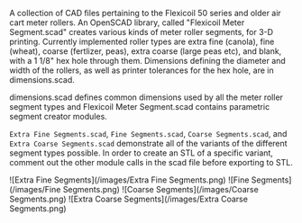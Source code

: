 A collection of CAD files pertaining to the Flexicoil 50 series and older air cart meter rollers.  An OpenSCAD library, called "Flexicoil Meter Segment.scad" creates various kinds of meter roller segments, for 3-D printing.  Currently implemented roller types are extra fine (canola), fine (wheat), coarse (fertlizer, peas), extra coarse (large peas etc), and blank, with a 1 1/8" hex hole through them.  Dimensions defining the diameter and width of the rollers, as well as printer tolerances for the hex hole, are in dimensions.scad.

dimensions.scad defines common dimensions used by all the meter roller segment types and Flexicoil Meter Segment.scad contains parametric segment creator modules.

`Extra Fine Segments.scad`, `Fine Segments.scad`, `Coarse Segments.scad`, and `Extra Coarse Segments.scad` demonstrate all of the variants of the different segment types possible.  In order to create an STL of a specific variant, comment out the other module calls in the scad file before exporting to STL.

![Extra Fine Segments](/images/Extra Fine Segments.png)
![Fine Segments](/images/Fine Segments.png)
![Coarse Segments](/images/Coarse Segments.png)
![Extra Coarse Segments](/images/Extra Coarse Segments.png)

